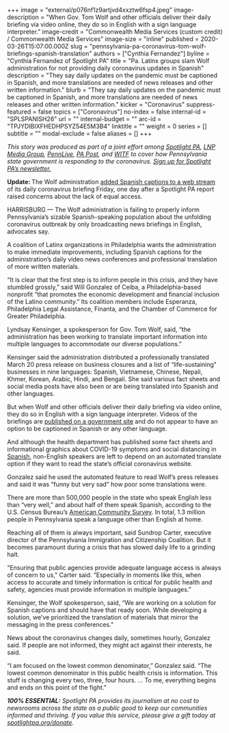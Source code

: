 +++
image = "external/p076nf1z9artjvd4xxztw6fsp4.jpeg"
image-description = "When Gov. Tom Wolf and other officials deliver their daily briefing via video online, they do so in English with a sign language interpreter."
image-credit = "Commonwealth Media Services (custom credit) / Commonwealth Media Services"
image-size = "inline"
published = 2020-03-26T15:07:00.000Z
slug = "pennsylvania-pa-coronavirus-tom-wolf-briefings-spanish-translation"
authors = ["Cynthia Fernandez"]
byline = "Cynthia Fernandez of Spotlight PA"
title = "Pa. Latinx groups slam Wolf administration for not providing daily coronavirus updates in Spanish"
description = "They say daily updates on the pandemic must be captioned in Spanish, and more translations are needed of news releases and other written information."
blurb = "They say daily updates on the pandemic must be captioned in Spanish, and more translations are needed of news releases and other written information."
kicker = "Coronavirus"
suppress-featured = false
topics = ["Coronavirus"]
no-index = false
internal-id = "SPLSPANISH26"
url = ""
internal-budget = ""
arc-id = "TPJYDIBIXFHEDHPSYZ54E5M3B4"
linktitle = ""
weight = 0
series = []
subtitle = ""
modal-exclude = false
aliases = []
+++

<i>This story was produced as part of a joint effort among </i><a href="https://lesspage.com/"><i>Spotlight PA</i></a><i>, </i><a href="https://lancasteronline.com/"><i>LNP Media Group</i></a><i>, </i><a href="https://www.pennlive.com/"><i>PennLive</i></a><i>, </i><a href="https://papost.org/"><i>PA Post</i></a><i>, and </i><a href="https://www.witf.org/"><i>WITF</i></a><i> to cover how Pennsylvania state government is responding to the coronavirus. </i><a href="https://lesspage.com/newsletters"><i>Sign up for Spotlight PA’s newsletter.</i></a>

<b>Update: </b>The Wolf administration <a href="https://www.inquirer.com/health/coronavirus/spl/pennsylvania-coronavirus-daily-briefings-spanish-captions-20200327.html" target=_blank>added Spanish captions to a web stream</a> of its daily coronavirus briefing Friday, one day after a Spotlight PA report raised concerns about the lack of equal access.

HARRISBURG — The Wolf administration is failing to properly inform Pennsylvania’s sizable Spanish-speaking population about the unfolding coronavirus outbreak by only broadcasting news briefings in English, advocates say.

A coalition of Latinx organizations in Philadelphia wants the administration to make immediate improvements, including Spanish captions for the administration’s daily video news conferences and professional translation of more written materials.

“It is clear that the first step is to inform people in this crisis, and they have stumbled grossly,” said Will Gonzalez of Ceiba, a Philadelphia-based nonprofit “that promotes the economic development and financial inclusion of the Latino community.” Its coalition members include Esperanza, Philadelphia Legal Assistance, Finanta, and the Chamber of Commerce for Greater Philadelphia.

Lyndsay Kensinger, a spokesperson for Gov. Tom Wolf, said, “the administration has been working to translate important information into multiple languages to accommodate our diverse populations.”

Kensinger said the administration distributed a professionally translated March 20 press release on business closures and a list of “life-sustaining" businesses in nine languages: Spanish, Vietnamese, Chinese, Nepali, Khmer, Korean, Arabic, Hindi, and Bengali. She said various fact sheets and social media posts have also been or are being translated into Spanish and other languages.

<script src="https://lesspage.com/embed.js" async></script><div data-spl-embed-version="1" data-spl-src="https://lesspage.com/embeds/donate/"></div>

But when Wolf and other officials deliver their daily briefing via video online, they do so in English with a sign language interpreter. Videos of the briefings are <a href="https://pacast.com/m?p=17909">published on a government site</a> and do not appear to have an option to be captioned in Spanish or any other language.

And although the health department has published some fact sheets and informational graphics about COVID-19 symptoms and social distancing in <a href="https://www.health.pa.gov/topics/Documents/Diseases%20and%20Conditions/Coronavirus%20Spread%20Infographic_Spanish.pdf">Spanish</a>, non-English speakers are left to depend on an automated translate option if they want to read the state’s official coronavirus website.

Gonzalez said he used the automated feature to read Wolf’s press releases and said it was “funny but very sad” how poor some translations were.

There are more than 500,000 people in the state who speak English less than “very well,” and about half of them speak Spanish, according to the U.S. Census Bureau’s <a href="https://data.census.gov/cedsci/table?d=ACS%205-Year%20Estimates%20Data%20Profiles&table=DP02&tid=ACSDP5Y2018.DP02&y=2018&g=0400000US42">American Community Survey</a>. In total, 1.3 million people in Pennsylvania speak a language other than English at home.

Reaching all of them is always important, said Sundrop Carter, executive director of the Pennsylvania Immigration and Citizenship Coalition. But it becomes paramount during a crisis that has slowed daily life to a grinding halt.

“Ensuring that public agencies provide adequate language access is always of concern to us," Carter said. “Especially in moments like this, when access to accurate and timely information is critical for public health and safety, agencies must provide information in multiple languages.”

Kensinger, the Wolf spokesperson, said, “We are working on a solution for Spanish captions and should have that ready soon. While developing a solution, we’ve prioritized the translation of materials that mirror the messaging in the press conferences."

News about the coronavirus changes daily, sometimes hourly, Gonzalez said. If people are not informed, they might act against their interests, he said.

“I am focused on the lowest common denominator,” Gonzalez said. “The lowest common denominator in this public health crisis is information. This stuff is changing every two, three, four hours. … To me, everything begins and ends on this point of the fight.”

<i><b>100% ESSENTIAL:</b></i><i> Spotlight PA provides its journalism at no cost to newsrooms across the state as a public good to keep our communities informed and thriving. If you value this service, please give a gift today at </i><a href="https://lesspage.com/donate"><i>spotlightpa.org/donate</i></a><i>.</i>

<script src="https://lesspage.com/embed.js" async></script><div data-spl-embed-version="1" data-spl-src="https://lesspage.com/embeds/tips/?tip_text=Do%20you%20have%20a%20tip%20about%20%3Cb%3Ehow%20Pa.'s%20government%20is%20responding%20to%20the%20coronavirus%3C%2Fb%3E%3F%20Tell%20us."></div>

